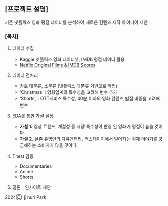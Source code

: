 ## **[프로젝트 설명]**

기존 넷플릭스 영화 평점 데이터를 분석하여 새로운 컨텐츠 제작 아이디어 제안



### **[목차]**

1. 데이터 수집
    - Kaggle 넷플릭스 영화 데이터셋, IMDb 평점 데이터 활용
    - [Netflix Original Films & IMDB Scores](https://www.kaggle.com/datasets/luiscorter/netflix-original-films-imdb-scores)
              
2. 데이터 전처리
    - 장르 대분류, 소분류 (넷플릭스 대분류 기반으로 작업)
    - ‘Christmas’ : 영화업계의 특수성을 고려해 변수 추가
    - ‘Shorts’, : OTT서비스 특수성, 40분 이하의 영화 컨텐츠 별점 비중을 고려해 변수
3. EDA를 통한 가설 설정
    - **가설 1.** 영상 트렌드, 계절성 등 시장 특수성이 반영 된 영화가 평점이 높을 것이다.
    - **가설 2.** 실존 유명인의 다큐멘터리, 백스테이지에서 벌어지는 실제 이야기를 궁금해하는 소비자가 많을 것이다.
4. T test 검증
    - Documentaries
    - Anime
    - Shorts
5. 결론 _ 인사이트 제안



2024Ⓒ 👾 nuri Park
